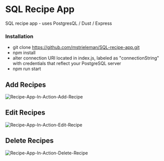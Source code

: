 # SQL Recipe App
SQL recipe app - uses PostgresQL / Dust / Express

### Installation
- git clone https://github.com/mstrieleman/SQL-recipe-app.git
- npm install
- alter connection URI located in index.js, labeled as "connectionString" with credentials that reflect your PostgreSQL server
- npm run start
##

## Add Recipes
![Recipe-App-In-Action-Add-Recipe](https://user-images.githubusercontent.com/14259747/41600391-af191bfc-738a-11e8-8e80-647dc85e2642.gif)

## Edit Recipes
![Recipe-App-In-Action-Edit-Recipe](https://user-images.githubusercontent.com/14259747/41701302-d3f507e0-74e0-11e8-99e4-8b2ab13c07e7.gif)

## Delete Recipes
![Recipe-App-In-Action-Delete-Recipe](https://user-images.githubusercontent.com/14259747/41750445-cff6f7e4-7570-11e8-9ab0-df26e0b0a694.gif)


